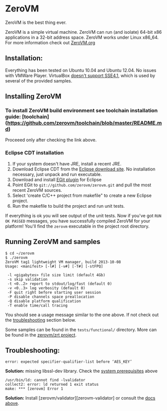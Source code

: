 # ZeroVM

ZeroVM is the best thing ever.

ZeroVM is a simple virtual machine.
ZeroVM can run (and isolate) 64-bit x86 applications in a 32-bit address space.
ZeroVM works under Linux x86_64.
For more information check out [ZeroVM.org](http://zerovm.org)

## Installation:

Everything has been tested on Ubuntu 10.04 and Ubuntu 12.04. No issues with VMWare Player.
VirtualBox [doesn't support SSE4.1](https://www.virtualbox.org/ticket/8651), which is used by several of the provided samples.

## Installing ZeroVM

### To install ZeroVM build environment see toolchain installation guide: [toolchain] (https://github.com/zerovm/toolchain/blob/master/README.md)

Proceeed only after checking the link above.

### Eclipse CDT installation
   1. If your system doesn't have JRE, install a recent JRE.
   2. Download Eclipse CDT from the [Eclipse download site][eclipse-dl]. No installation necessary, just unpack and run executable.
   3. Download and install [EGit plugin][egit-plugin] for Eclipse
   4. Point EGit to `git://github.com/zerovm/zerovm.git` and pull the most recent ZeroVM sources.
   5. Select 'create C/C++ project from makefile" to create a new Eclipse project.
   6. Run the makefile to build the project and run unit tests.

   If everything is ok you will see output of the unit tests. Now if you've got `RUN OK PASSED` messages, you have successfully compiled ZeroVM for your platform! You'll find the `zerovm` executable in the project root directory.

[eclipse-dl]: http://www.eclipse.org/downloads/
[egit-plugin]: http://www.eclipse.org/egit/download/

## Running ZeroVM and samples

    $ cd ~/zerovm
    $ ./zerovm
    ZeroVM tag1 lightweight VM manager, build 2013-10-08
    Usage: <manifest> [-l#] [-v#] [-T#] [-stFPQ]

     -l <gigabytes> file size limit (default 4Gb)
     -s skip validation
     -t <0..2> report to stdout/log/fast (default 0)
     -v <0..3> log verbosity (default 0)
     -F quit right before starting user session
     -P disable channels space preallocation
     -Q disable platform qualification
     -T enable time/call tracing

   You should see a usage message similar to the one above. If not check out the [troubleshooting](#troubleshooting) section below.

   Some samples can be found in the `tests/functional/` directory. More can be found in the [zerovm/zrt project](https://github.com/zerovm/zrt).

## Troubleshooting:
    error: expected specifier-qualifier-list before ‘AES_KEY’
**Solution:** missing libssl-dev library. Check the [system prerequisites](#install-system-prerequisites) above

    /usr/bin/ld: cannot find -lvalidator
    collect2: error: ld returned 1 exit status
    make: *** [zerovm] Error 1
**Solution:** Install [zerovm/validator][zerovm-validator] or consult the [docs above](#install-the-zerovm-validator).

